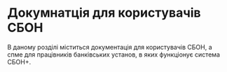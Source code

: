 # Докумнатція для користувачів СБОН
В даному розділі міститься документація для користувачів СБОН, а спме для працівників банківських установ, в яких функціонує система СБОН+.


